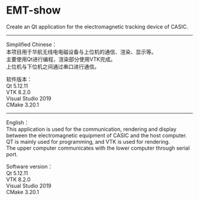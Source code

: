 # EMT-show
Create an Qt application for the electromagnetic tracking device of CASIC.

  
**************************************************************************  
Simplified Chinese：  
本项目用于华航无线电电磁设备与上位机的通信、渲染、显示等。  
主要使用Qt进行编程，渲染部分使用VTK完成。  
上位机与下位机之间通过串口进行通信。  

软件版本：  
Qt 5.12.11  
VTK 8.2.0  
Visual Studio 2019  
CMake 3.20.1    


**************************************************************************  
English：  
This application is used for the communication, rendering and display between the electromagnetic equipment of CASIC and the host computer.
QT is mainly used for programming, and VTK is used for rendering.  
The upper computer communicates with the lower computer through serial port.  

Software version：  
Qt 5.12.11  
VTK 8.2.0  
Visual Studio 2019  
CMake 3.20.1  
